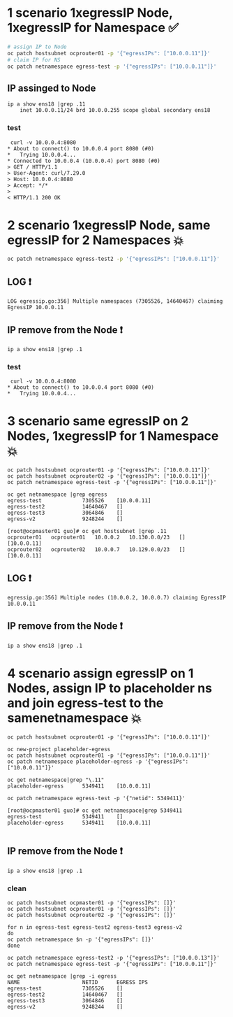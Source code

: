 

# 1 scenario 1xegressIP Node, 1xegressIP for Namespace :white_check_mark:
```bash
# assign IP to Node
oc patch hostsubnet ocprouter01 -p '{"egressIPs": ["10.0.0.11"]}'
# claim IP for NS
oc patch netnamespace egress-test -p '{"egressIPs": ["10.0.0.11"]}'
```
## IP assinged to  Node 
```
ip a show ens18 |grep .11
    inet 10.0.0.11/24 brd 10.0.0.255 scope global secondary ens18
 ```
### test 
```
 curl -v 10.0.0.4:8080
* About to connect() to 10.0.0.4 port 8080 (#0)
*   Trying 10.0.0.4...
* Connected to 10.0.0.4 (10.0.0.4) port 8080 (#0)
> GET / HTTP/1.1
> User-Agent: curl/7.29.0
> Host: 10.0.0.4:8080
> Accept: */*
>
< HTTP/1.1 200 OK
```
# 2 scenario 1xegressIP Node, same egressIP for 2 Namespaces :boom:
```bash
oc patch netnamespace egress-test2 -p '{"egressIPs": ["10.0.0.11"]}'
```
## LOG :heavy_exclamation_mark:
```
LOG egressip.go:356] Multiple namespaces (7305526, 14640467) claiming EgressIP 10.0.0.11
```
## IP remove from the Node :heavy_exclamation_mark:
```
ip a show ens18 |grep .1 
```
### test
```
 curl -v 10.0.0.4:8080
* About to connect() to 10.0.0.4 port 8080 (#0)
*   Trying 10.0.0.4...
```

# 3 scenario same egressIP on 2 Nodes, 1xegressIP for 1 Namespace :boom:
```
oc patch hostsubnet ocprouter01 -p '{"egressIPs": ["10.0.0.11"]}'
oc patch hostsubnet ocprouter02 -p '{"egressIPs": ["10.0.0.11"]}'
oc patch netnamespace egress-test -p '{"egressIPs": ["10.0.0.11"]}'
```
```
oc get netnamespace |grep egress
egress-test             7305526    [10.0.0.11]
egress-test2            14640467   []
egress-test3            3064846    []
egress-v2               9248244    []
```
```
[root@ocpmaster01 guo]# oc get hostsubnet |grep .11
ocprouter01   ocprouter01   10.0.0.2   10.130.0.0/23   []             [10.0.0.11]
ocprouter02   ocprouter02   10.0.0.7   10.129.0.0/23   []             [10.0.0.11]
```
## LOG :heavy_exclamation_mark:
```
egressip.go:356] Multiple nodes (10.0.0.2, 10.0.0.7) claiming EgressIP 10.0.0.11
```

## IP remove from the Node :heavy_exclamation_mark:
```
ip a show ens18 |grep .1
```


# 4 scenario assign egressIP on 1 Nodes, assign IP to placeholder ns and join egress-test to the samenetnamespace :boom:
```
oc patch hostsubnet ocprouter01 -p '{"egressIPs": ["10.0.0.11"]}'
```
```
oc new-project placeholder-egress
oc patch hostsubnet ocprouter01 -p '{"egressIPs": ["10.0.0.11"]}'
oc patch netnamespace placeholder-egress -p '{"egressIPs": ["10.0.0.11"]}'

oc get netnamespace|grep "\.11"
placeholder-egress      5349411    [10.0.0.11]

oc patch netnamespace egress-test -p '{"netid": 5349411}'

[root@ocpmaster01 guo]# oc get netnamespace|grep 5349411
egress-test             5349411    []
placeholder-egress      5349411    [10.0.0.11]


```
## IP remove from the Node :heavy_exclamation_mark:
```
ip a show ens18 |grep .1
```



### clean 
```
oc patch hostsubnet ocpmaster01 -p '{"egressIPs": []}'
oc patch hostsubnet ocprouter01 -p '{"egressIPs": []}'
oc patch hostsubnet ocprouter02 -p '{"egressIPs": []}'
```

```
for n in egress-test egress-test2 egress-test3 egress-v2
do 
oc patch netnamespace $n -p '{"egressIPs": []}'
done
```
```
oc patch netnamespace egress-test2 -p '{"egressIPs": ["10.0.0.13"]}'
oc patch netnamespace egress-test -p '{"egressIPs": ["10.0.0.11"]}'
```
```
oc get netnamespace |grep -i egress
NAME                    NETID      EGRESS IPS
egress-test             7305526    []
egress-test2            14640467   []
egress-test3            3064846    []
egress-v2               9248244    []
```
